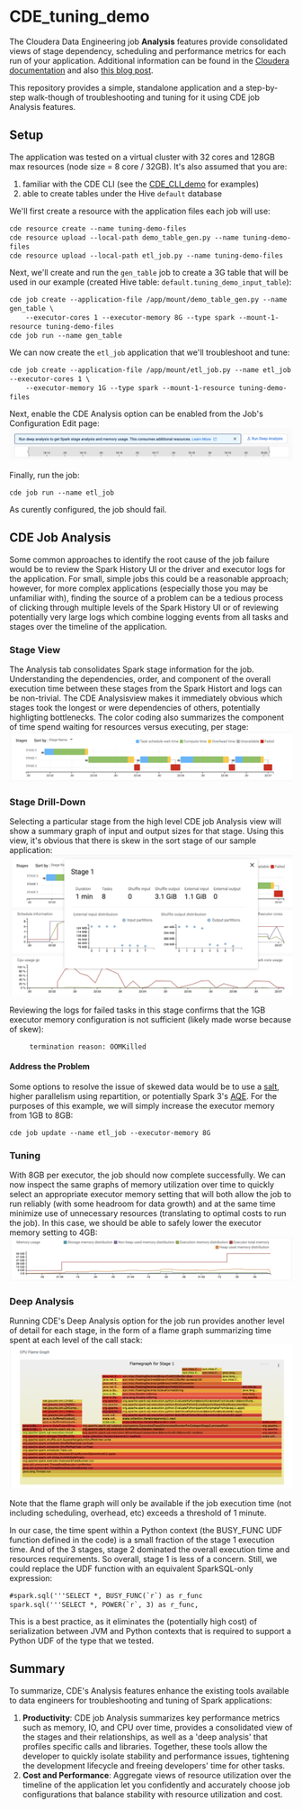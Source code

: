 # CDE_tuning_demo

The Cloudera Data Engineering job **Analysis** features provide consolidated views of stage dependency, scheduling and performance metrics for each run of your application.  Additional information can be found in the [Cloudera documentation](https://docs.cloudera.com/data-engineering/cloud/troubleshooting/topics/cde-deep-analysis.html) and also [this blog post](https://blog.cloudera.com/demystifying-spark-jobs-to-optimize-for-cost-and-performance/).

This repository provides a simple, standalone application and a step-by-step walk-though of troubleshooting and tuning for it using CDE job Analysis features.

## Setup
The application was tested on a virtual cluster with 32 cores and 128GB max resources (node size = 8 core / 32GB).  It's also assumed that you are:
1.  familiar with the CDE CLI (see the [CDE_CLI_demo](https://github.com/curtishoward/CDE_CLI_demo) for examples)
2.  able to create tables under the Hive ```default``` database

We'll first create a resource with the application files each job will use:
```
cde resource create --name tuning-demo-files
cde resource upload --local-path demo_table_gen.py --name tuning-demo-files 
cde resource upload --local-path etl_job.py --name tuning-demo-files 
```

Next, we'll create and run the ```gen_table``` job to create a 3G table that will be used in our example (created Hive table: ```default.tuning_demo_input_table```):
```
cde job create --application-file /app/mount/demo_table_gen.py --name gen_table \
    --executor-cores 1 --executor-memory 8G --type spark --mount-1-resource tuning-demo-files
cde job run --name gen_table
```

We can now create the ```etl_job``` application that we'll troubleshoot and tune:
```
cde job create --application-file /app/mount/etl_job.py --name etl_job --executor-cores 1 \
    --executor-memory 1G --type spark --mount-1-resource tuning-demo-files
```

Next, enable the CDE Analysis option can be enabled from the Job's Configuration Edit page:
![cde_da](cde_da.png)

Finally, run the job:
```
cde job run --name etl_job 
```

As curently configured, the job should fail. 

## CDE Job Analysis
Some common approaches to identify the root cause of the job failure would be to review the Spark History UI or the driver and executor logs for the application.  For small, simple jobs this could be a reasonable approach; however, for more complex applications (especially those you may be unfamiliar with), finding the source of a problem can be a tedious process of clicking through multiple levels of the Spark History UI or of reviewing potentially very large logs which combine logging events from all tasks and stages over the timeline of the application.


### Stage View
The Analysis tab consolidates Spark stage information for the job.  Understanding the dependencies, order, and component of the overall execution time between these stages from the Spark Histort and logs can be non-trivial.  The CDE Analysisview makes it immediately obvious which stages took the longest or were dependencies of others, potentially highligting bottlenecks.  The color coding also summarizes the component of time spend waiting for resources versus executing, per stage:
![stage_dag](stage_dag.png)

### Stage Drill-Down
Selecting a particular stage from the high level CDE job Analysis view will show a summary graph of input and output sizes for that stage.  Using this view, it's obvious that there is skew in the sort stage of our sample application:
![drill_down](drill_down.png)

Reviewing the logs for failed tasks in this stage confirms that the 1GB executor memory configuration is not sufficient (likely made worse because of skew):
```exit code: 137
	 termination reason: OOMKilled
```     

#### Address the Problem
Some options to resolve the issue of skewed data would be to use a [salt](), higher parallelism using repartition, or potentially Spark 3's [AQE](https://blog.cloudera.com/how-does-apache-spark-3-0-increase-the-performance-of-your-sql-workloads/).  For the purposes of this example, we will simply increase the executor memory from 1GB to 8GB:
```
cde job update --name etl_job --executor-memory 8G
```

### Tuning
With 8GB per executor, the job should now complete successfully.  We can now inspect the same graphs of memory utilization over time to quickly select an appropriate executor memory setting that will both allow the job to run reliably (with some headroom for data growth) and at the same time minimize use of unnecessary resources (translating to optimal costs to run the job).  In this case, we should be able to safely lower the executor memory setting to 4GB:
![memory_tune](memory_tune.png)

### Deep Analysis
Running CDE's Deep Analysis option for the job run provides another level of detail for each stage, in the form of a flame graph summarizing time spent at each level of the call stack:
![flame](flame.png)

Note that the flame graph will only be available if the job execution time (not including scheduling, overhead, etc) exceeds a threshold of 1 minute.

In our case, the time spent within a Python context (the BUSY_FUNC UDF function defined in the code) is a small fraction of the stage 1 execution time.  And of the 3 stages, stage 2 dominated the overall execution time and resources requirements.  So overall, stage 1 is less of a concern.  Still, we could replace the UDF function with an equivalent SparkSQL-only expression:
```
#spark.sql('''SELECT *, BUSY_FUNC(`r`) as r_func
spark.sql('''SELECT *, POWER(`r`, 3) as r_func,
```
This is a best practice, as it eliminates the (potentially high cost) of serialization between JVM and Python contexts that is required to support a Python UDF of the type that we tested.


## Summary
To summarize, CDE's Analysis features enhance the existing tools available to data engineers for troubleshooting and tuning of Spark applications:
1. **Productivity**:  CDE job Analysis summarizes key performance metrics such as memory, IO, and CPU over time, provides a consolidated view of the stages and their relationships, as well as a 'deep analysis' that profiles specific calls and libraries.  Together, these tools allow the developer to quickly isolate stability and performance issues, tightening the development lifecycle and freeing developers' time for other tasks.
2. **Cost and Performance**:  Aggregate views of resource utilization over the timeline of the application let you confidently and accurately choose job configurations that balance stability with resource utilization and cost.
